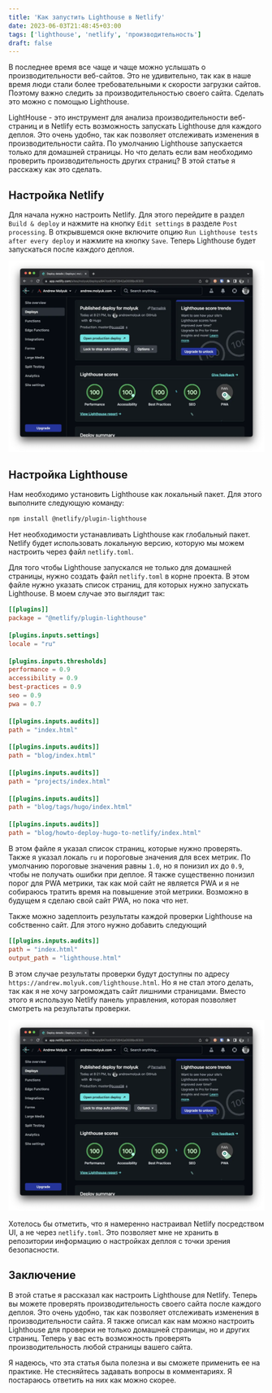 ```yaml
---
title: 'Как запустить Lighthouse в Netlify'
date: 2023-06-03T21:48:45+03:00
tags: ['lighthouse', 'netlify', 'производительность']
draft: false
---
```


В последнее время все чаще и чаще можно услышать о производительности
веб-сайтов. Это не удивительно, так как в наше время люди стали более
требовательными к скорости загрузки сайтов. Поэтому важно следить за
производительностью своего сайта. Сделать это можно с помощью Lighthouse.

<!--more-->

LightHouse - это инструмент для анализа производительности веб-страниц и в
Netlify есть возможность запускать Lighthouse для каждого деплоя. Это очень
удобно, так как позволяет отслеживать изменения в производительности сайта. По
умолчанию Lighthouse запускается только для домашней страницы. Но что делать
если вам необходимо проверить производительность других страниц? В этой статье я
расскажу как это сделать.

## Настройка Netlify

Для начала нужно настроить Netlify. Для этого перейдите в раздел
`Build & deploy` и нажмите на кнопку `Edit settings` в разделе
`Post processing`. В открывшемся окне включите опцию
`Run Lighthouse tests after every deploy` и нажмите на кнопку `Save`. Теперь
Lighthouse будет запускаться после каждого деплоя.

![Netlify Lighthouse](./netlify-lighthouse.webp)

## Настройка Lighthouse

Нам необходимо установить Lighthouse как локальный пакет. Для этого выполните
следующую команду:

```bash
npm install @netlify/plugin-lighthouse
```

Нет необходимости устанавливать Lighthouse как глобальный пакет. Netlify будет
использовать локальную версию, которую мы можем настроить через файл
`netlify.toml`.

Для того чтобы Lighthouse запускался не только для домашней страницы, нужно
создать файл `netlify.toml` в корне проекта. В этом файле нужно указать список
страниц, для которых нужно запускать Lighthouse. В моем случае это выглядит так:

```toml
[[plugins]]
package = "@netlify/plugin-lighthouse"

[plugins.inputs.settings]
locale = "ru"

[plugins.inputs.thresholds]
performance = 0.9
accessibility = 0.9
best-practices = 0.9
seo = 0.9
pwa = 0.7

[[plugins.inputs.audits]]
path = "index.html"

[[plugins.inputs.audits]]
path = "blog/index.html"

[[plugins.inputs.audits]]
path = "projects/index.html"

[[plugins.inputs.audits]]
path = "blog/tags/hugo/index.html"

[[plugins.inputs.audits]]
path = "blog/howto-deploy-hugo-to-netlify/index.html"
```

В этом файле я указал список страниц, которые нужно проверять. Также я указал
локаль `ru` и пороговые значения для всех метрик. По умолчанию пороговые
значения равны `1.0`, но я понизил их до `0.9`, чтобы не получать ошибки при
деплое. Я также существенно понизил порог для PWA метрики, так как мой сайт не
является PWA и я не собираюсь тратить время на повышение этой метрики. Возможно
в будущем я сделаю свой сайт PWA, но пока что нет.

Также можно задеплоить результаты каждой проверки Lighthouse на собственно сайт.
Для этого нужно добавить следующий

```toml
[[plugins.inputs.audits]]
path = "index.html"
output_path = "lighthouse.html"
```

В этом случае результаты проверки будут доступны по адресу
`https://andrew.molyuk.com/lighthouse.html`. Но я не стал этого делать, так как
я не хочу загромождать сайт лишними страницами. Вместо этого я использую Netlify
панель управления, которая позволяет смотреть на результаты проверки.

![netlify-lighthouse.webp](netlify-lighthouse.webp)

Хотелось бы отметить, что я намеренно настраивал Netlify посредством UI, а не
через `netlify.toml`. Это позволяет мне не хранить в репозитории информацию о
настройках деплоя с точки зрения безопасности.

## Заключение

В этой статье я рассказал как настроить Lighthouse для Netlify. Теперь вы можете
проверять производительность своего сайта после каждого деплоя. Это очень
удобно, так как позволяет отслеживать изменения в производительности сайта. Я
также описал как нам можно настроить Lighthouse для проверки не только домашней
страницы, но и других страниц. Теперь у вас есть возможность проверять
производительность любой страницы вашего сайта.

Я надеюсь, что эта статья была полезна и вы сможете применить ее на практике. Не
стесняйтесь задавать вопросы в комментариях. Я постараюсь ответить на них как
можно скорее.
